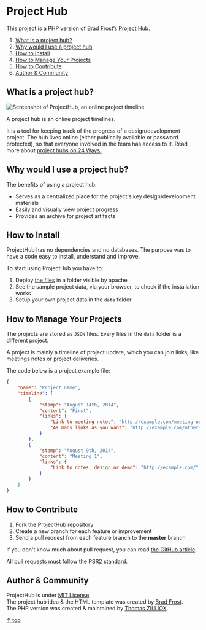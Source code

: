 Project Hub
================

This project is a PHP version of [Brad Frost’s Project Hub](https://github.com/bradfrost/project-hub).



1. [What is a project hub?](#what-is-a-project-hub)
2. [Why would I use a project hub](#why-would-i-use-a-project-hub)
3. [How to Install](#how-to-install)
4. [How to Manage Your Projects](#how-to-manage-your-projects)
4. [How to Contribute](#how-to-contribute)
5. [Author & Community](#author--community)



What is a project hub?
--------

![Screenshot of ProjectHub, an online project timeline](http://s11.postimg.org/53t2o2cmb/screenshot.png)

A project hub is an online project timelines.

It is a tool for keeping track of the progress of a design/development project.
The hub lives online (either publically available or password protected), so that everyone involved in the team has access to it.
Read more about [project hubs on 24 Ways.](http://24ways.org/2013/project-hubs/)



Why would I use a project hub?
--------

The benefits of using a project hub:

- Serves as a centralized place for the project's key design/development materials
- Easily and visually view project progress
- Provides an archive for project artifacts



How to Install
--------

ProjectHub has no dependencies and no databases. The purpose was to have a code easy to install, understand and improve.

To start using ProjectHub you have to:

1. Deploy [the files](https://github.com/tzi/ProjectHub/archive/v1.0.0.zip) in a folder visible by apache
2. See the sample project data, via your browser, to check if the installation works 
3. Setup your own project data in the `data` folder 



How to Manage Your Projects
--------

The projects are stored as `JSON` files. Every files in the `data` folder is a different project.

A project is mainly a timeline of project update, which you can join links, like meetings notes or project deliveries.
   
The code below is a project example file:

```json
{
    "name": "Project name",
    "timeline": [
        {
            "stamp": "August 14th, 2014",
            "content": "First",
            "links": {
                "Link to meeting notes": "http://example.com/meeting-notes",
                "As many links as you want": "http://example.com/other-link",
            }
        },
        {
            "stamp": "August 9th, 2014",
            "content": "Meeting 1",
            "links": {
                "Link to notes, design or demo": "http://example.com/"
            }
        }
    ]
}
```



How to Contribute
--------

1. Fork the ProjectHub repository
2. Create a new branch for each feature or improvement
3. Send a pull request from each feature branch to the **master** branch

If you don't know much about pull request, you can read [the GitHub article](https://help.github.com/articles/using-pull-requests).

All pull requests must follow the [PSR2 standard](https://github.com/php-fig/fig-standards/blob/master/accepted/PSR-2-coding-style-guide.md).



Author & Community
--------

ProjectHub is under [MIT License](http://opensource.org/licenses/MIT).  
The project hub idea & the HTML template was created by [Brad Frost](http://bradfrostweb.com/).  
The PHP version was created & maintained by [Thomas ZILLIOX](http://tzi.fr).

[&uarr; top](#readme)